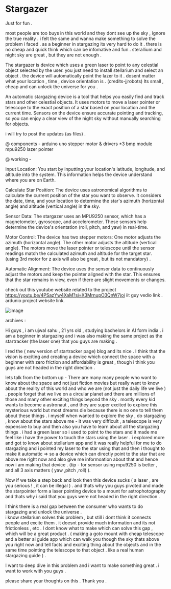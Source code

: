 # Stargazer
Just for fun .

most people are too buys in this world and they dont see up the sky , ignore the true reality . 
i felt the same and wanna make something to solve the problem i faced . 
as a beginner in stargazing its very hard to do it . 
there is no cheap and quick think which can be infomative and fun . 
sterallium and night sky are great , but they are not enough . 

The stargazer is device which uses a green laser to point to any celestial object selected by the user. you just need to install stellarium and select an object . the device will automatically point the lazer to it . dosent matter what your location , time , device orientation is .             (credits-jjrobots) 
Its small , cheap and can unlock the universe for you .

An automatic stargazing device is a tool that helps you easily find and track stars and other celestial objects. It uses motors to move a laser pointer or telescope to the exact position of a star based on your location and the current time. Sensors on the device ensure accurate pointing and tracking, so you can enjoy a clear view of the night sky without manually searching for objects.

i will try to post the updates (as files) . 


@ components -
arduino uno
stepper motor & drivers *3
bmp module 
mpu9250 
lazer pointer 

@ working -

   Input Location:
You start by inputting your location's latitude, longitude, and altitude into the system. This information helps the device understand where you are on Earth.
   
   Calculate Star Position:
The device uses astronomical algorithms to calculate the current position of the star you want to observe. It considers the date, time, and your location to determine the star's azimuth (horizontal angle) and altitude (vertical angle) in the sky.

  Sensor Data:
The stargazer uses an MPU9250 sensor, which has a magnetometer, gyroscope, and accelerometer. These sensors help determine the device's orientation (roll, pitch, and yaw) in real-time.

  Motor Control:
The device has two stepper motors:
One motor adjusts the azimuth (horizontal angle).
The other motor adjusts the altitude (vertical angle).
The motors move the laser pointer or telescope until the sensor readings match the calculated azimuth and altitude for the target star.
(using 3rd motor for z axis will also be great , but its not mandatory) . 

  Automatic Alignment:
The device uses the sensor data to continuously adjust the motors and keep the pointer aligned with the star. This ensures that the star remains in view, even if there are slight movements or changes.



check out this youtube website related to the project 
https://youtu.be/4PSazYw4XaM?si=X3MrnupO3QnW7joi
iit guy vedio link . 
ardunio project website link.




![image](https://github.com/ujwalsahu123/Stargazer-ideation-and-prototype-updates/assets/132041436/5e32b682-6da7-4bfc-b587-126a9c94a41d)






archives :
 
Hi guys , i am ujwal sahu , 21 yrs old , studying bachelors in AI form india   .
i am a beginner in stargazing and i was also making the same project as the startracker (the laser one) that you guys are making . 

I red the ( new version of startracker page) blog and its nice .
I think that the vision is exciting and creating a device which connect the space with a beginner with zero friction and affordability is great , though i think you guys are not headed in the right direction . 

lets talk from the bottom up - There are many many people who want to know about the space and not just fiction movies but really want to know about the reality of this world and who we are (not just the daily life we live ) . people forget that we live on a circular planet and there are millions of those and many other exciting things beyond the sky .  mostly every kid wants to become a astronaut , and they are super excited to explore this mysterious world but most dreams die because there is no one to tell them about these things . i myself when wanted to explore the sky , do stargazing , know about the stars above me - it was very difficult , a telescope is very expensive to buy and then also you have to learn about all the stargazing things . i had a green laser so i used to point to the stars and it made me feel like i have the power to touch the stars using the laser . i explored more and got to know about stellarium app and it was really helpful for me to do stargazing and i pointed my laser to the star using that and then i thought to make it automatic => so a device which can directly point to the star that are above me right now and also give me informoation about that and  hence now i am making that device . 
(tip - for sensor using mpu9250 is better , and all 3 axis matters ( yaw ,pitch ,roll) ).

Now if we take a step back and look then this device sucks ( a laser , are you serious ! , it can be illegal ) . and thats why you guys pivoted and made the starpointer form a laser pointing device to a mount for astrophotography  and thats why i said that you guys were not headed in the right direction . 

I think there is a real gap between the consumer who wants to do stargazing and unlock the universe .  
i know stellarium solves this problem , but still i dont think it connects people and excite them . it doesnt  provide much information and its not frictionless , etc . 
I dont know what to make which can solve this gap , which will be a great product . ( making a goto mount with cheap telescope and a better ai guide app which can walk you though the sky thats above you right now and tell facts and exciting thing about the objects and in the same time pointing the telescope to that object .   like a real human stargazing guide ) .  

I want to deep dive in this problem and i want to make something great .
i want to work with you guys .

please share your thoughts on this . 
Thank you .


